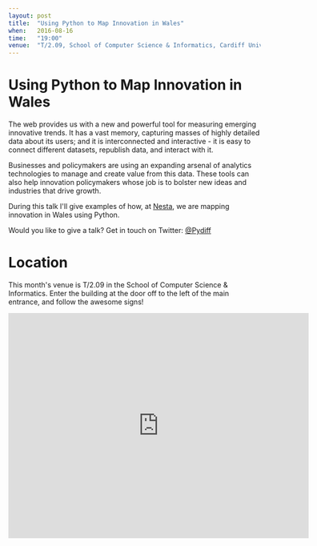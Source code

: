```yaml
---
layout: post
title:  "Using Python to Map Innovation in Wales"
when:   2016-08-16
time:   "19:00"
venue:  "T/2.09, School of Computer Science & Informatics, Cardiff University"
---
```


# Using Python to Map Innovation in Wales

The web provides us with a new and powerful tool for measuring emerging innovative trends. It has a vast memory, capturing masses of highly detailed data about its users; and it is interconnected and interactive - it is easy to connect different datasets, republish data, and interact with it.

Businesses and policymakers are using an expanding arsenal of analytics technologies to manage and create value from this data. These tools can also help innovation policymakers whose job is to bolster new ideas and industries that drive growth.

During this talk I'll give examples of how, at [Nesta](www.nesta.org.uk), we are mapping innovation in Wales using Python.

Would you like to give a talk? Get in touch on Twitter: [@Pydiff](https://twitter.com/PyDiff)

# Location

This month's venue is T/2.09 in the School of Computer Science & Informatics. Enter the building at the door off to the left of the main entrance, and follow the awesome signs!

<iframe src="https://www.google.com/maps/embed?pb=!1m18!1m12!1m3!1d2484.5563658121855!2d-3.1726044842308547!3d51.4846569796314!2m3!1f0!2f0!3f0!3m2!1i1024!2i768!4f13.1!3m3!1m2!1s0x486e1cb8742c46f5%3A0xc620b871e5d19cac!2sTrevithick+Bldg%2C+Cardiff+CF24!5e0!3m2!1sen!2suk!4v1456917752266" width="600" height="450" frameborder="0" style="border:0" allowfullscreen>&nbsp;</iframe>
